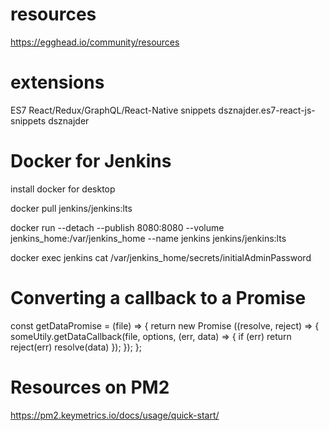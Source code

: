 # resources

https://egghead.io/community/resources


# extensions

ES7 React/Redux/GraphQL/React-Native snippets
dsznajder.es7-react-js-snippets
dsznajder


# Docker for Jenkins

install docker for desktop

docker pull jenkins/jenkins:lts

docker run --detach --publish 8080:8080 --volume
jenkins_home:/var/jenkins_home --name jenkins jenkins/jenkins:lts

docker exec jenkins cat /var/jenkins_home/secrets/initialAdminPassword


# Converting a callback to a Promise

const getDataPromise = (file) => {
  return new Promise ((resolve, reject) => {    
    someUtily.getDataCallback(file, options, (err, data) => {
      if (err) return reject(err)
      resolve(data)
    });
  });
};

# Resources on PM2

https://pm2.keymetrics.io/docs/usage/quick-start/

